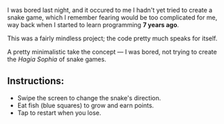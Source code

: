 I was bored last night, and it occured to me I hadn't yet tried to create a snake game,
which I remember fearing would be too complicated for me,
way back when I started to learn programming **7 years ago**.

This was a fairly mindless project; the code pretty much speaks for itself.

A pretty minimalistic take the concept — I was bored, not trying to create the _Hagia Sophia_ of snake games.

**Instructions:**
-----
  * Swipe the screen to change the snake's direction.
  * Eat fish (blue squares) to grow and earn points.
  * Tap to restart when you lose.